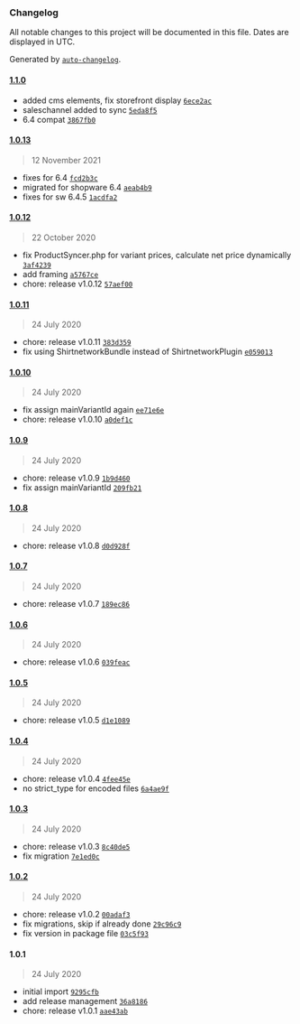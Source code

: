 ### Changelog

All notable changes to this project will be documented in this file. Dates are displayed in UTC.

Generated by [`auto-changelog`](https://github.com/CookPete/auto-changelog).

#### [1.1.0](1.0.13/1.1.0)

- added cms elements, fix storefront display [`6ece2ac`](6ece2ac31e8b3506d0e07c17d29e7cf458462dd2)
- saleschannel added to sync [`5eda8f5`](5eda8f5d0d33c8b73f03928e055cb9d3b2f29df0)
- 6.4 compat [`3867fb0`](3867fb05850cf0277bf414787facc12ef1c42a7e)

#### [1.0.13](1.0.12/1.0.13)

> 12 November 2021

- fixes for 6.4 [`fcd2b3c`](fcd2b3c2690ba63bb627471a1287ae5017a92ad0)
- migrated for shopware 6.4 [`aeab4b9`](aeab4b94daab878cd79812f78d4f20b3c7b25009)
- fixes for sw 6.4.5 [`1acdfa2`](1acdfa207d2de52e4ab0397c3f859cd4c220b81c)

#### [1.0.12](1.0.11/1.0.12)

> 22 October 2020

- fix ProductSyncer.php for variant prices, calculate net price dynamically [`3af4239`](3af4239ba8edd2bab851817bd9072c3c08f0fe4b)
- add framing [`a5767ce`](a5767ce2acea210e589590f5877a1cdac3abe29a)
- chore: release v1.0.12 [`57aef00`](57aef00a498e3aba75a80a9ddc9eb6aa8cb7be0f)

#### [1.0.11](1.0.10/1.0.11)

> 24 July 2020

- chore: release v1.0.11 [`383d359`](383d3592f97a76bb19ffcc5eb6c54e35dae9a91b)
- fix using ShirtnetworkBundle instead of ShirtnetworkPlugin [`e059013`](e05901390402bbb82add16a2fc8e3e1e0fb5dc77)

#### [1.0.10](1.0.9/1.0.10)

> 24 July 2020

- fix assign mainVariantId again [`ee71e6e`](ee71e6e3eaed8f918674902dbcd32b16cc397d7b)
- chore: release v1.0.10 [`a0def1c`](a0def1cab99a17da769312217fac3ea656d1819f)

#### [1.0.9](1.0.8/1.0.9)

> 24 July 2020

- chore: release v1.0.9 [`1b9d460`](1b9d460491a861a2172e9db31cf34c584bb23704)
- fix assign mainVariantId [`209fb21`](209fb21e8620e194379c214bdc8b79c26824a996)

#### [1.0.8](1.0.7/1.0.8)

> 24 July 2020

- chore: release v1.0.8 [`d0d928f`](d0d928ff22c7c19c0339f05c54e695232079b415)

#### [1.0.7](1.0.6/1.0.7)

> 24 July 2020

- chore: release v1.0.7 [`189ec86`](189ec86a18ba980dce658251eb5d52546d653a46)

#### [1.0.6](1.0.5/1.0.6)

> 24 July 2020

- chore: release v1.0.6 [`039feac`](039feac43fae550e1895fd64ae915ecc562ecd6f)

#### [1.0.5](1.0.4/1.0.5)

> 24 July 2020

- chore: release v1.0.5 [`d1e1089`](d1e108990f29e28b8120b58d5ba775dc1be4252f)

#### [1.0.4](1.0.3/1.0.4)

> 24 July 2020

- chore: release v1.0.4 [`4fee45e`](4fee45e237350d2de57c71397942aa6746f3f418)
- no strict_type for encoded files [`6a4ae9f`](6a4ae9f083f902f78e4bc1b318243dc5d3688870)

#### [1.0.3](1.0.2/1.0.3)

> 24 July 2020

- chore: release v1.0.3 [`8c40de5`](8c40de5fe3a06103388949a07cbe503c5484fd17)
- fix migration [`7e1ed0c`](7e1ed0c6010272021186eaa0688f06b15848ccd2)

#### [1.0.2](1.0.1/1.0.2)

> 24 July 2020

- chore: release v1.0.2 [`00adaf3`](00adaf38d8d866ad86de979e89e01399e8fe14ca)
- fix migrations, skip if already done [`29c96c9`](29c96c9e74c31951374eeb376f3f0b0bb6461c0b)
- fix version in package file [`03c5f93`](03c5f93364268d6ea2efa917a013de7a0a08f3dd)

#### 1.0.1

> 24 July 2020

- initial import [`9295cfb`](9295cfb62b1cd0800ec34f728b043dee85f1a95a)
- add release management [`36a8186`](36a81861355981b8f5822a486b36f32b36262c78)
- chore: release v1.0.1 [`aae43ab`](aae43ab86d0a79c98a65d6e636ed13813ae2f0be)
